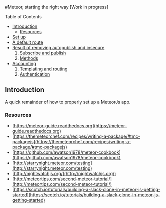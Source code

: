 #Meteor, starting the right way
[Work in progress]

Table of Contents
  * [Introduction](#introduction)
  	* [Resources](#resources)
  * [Set up](set_up.md)
  * [A default route](default_route.md)
  * [Result of removing autopublish and insecure](autopublish_insecure.md)
    1. [Subscribe and publish](autopublish_insecure.md#1-subscribe-and-publish)
    2. [Methods](autopublish_insecure.md#2-methods)
  * [Accounting](accounting.md)
    1. [Templating and routing](accounting.md#i-templating-and-routing)
    2. [Authentication](accounting.md#ii-authentication)

Introduction
------------

A quick remainder of how to properly set up a MeteorJs app.


### Resources

* [https://meteor-guide.readthedocs.org](https://meteor-guide.readthedocs.org)
* [https://themeteorchef.com/recipes/writing-a-package/#tmc-packagejs](https://themeteorchef.com/recipes/writing-a-package/#tmc-packagejs)
* [https://github.com/awatson1978/meteor-cookbook](https://github.com/awatson1978/meteor-cookbook)
*	[http://starrynight.meteor.com/testing](http://starrynight.meteor.com/testing)
* [http://nightwatchjs.org/](http://nightwatchjs.org/)
* [http://meteortips.com/second-meteor-tutorial/](http://meteortips.com/second-meteor-tutorial/)
* [https://scotch.io/tutorials/building-a-slack-clone-in-meteor-js-getting-started](https://scotch.io/tutorials/building-a-slack-clone-in-meteor-js-getting-started)














